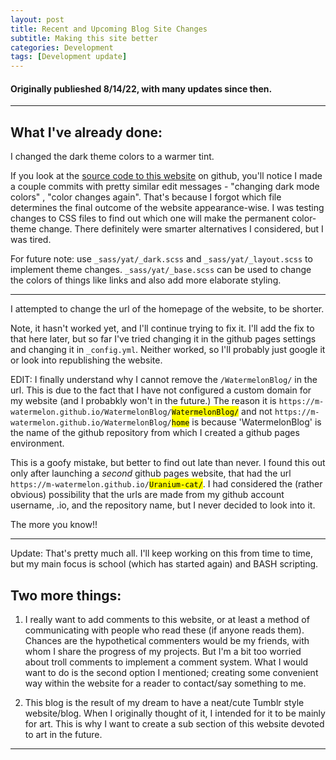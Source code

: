 ```yaml
---
layout: post
title: Recent and Upcoming Blog Site Changes
subtitle: Making this site better
categories: Development
tags: [Development update]
---
```

#### Originally publieshed 8/14/22, with many updates since then.

---


## What I've already done:



I changed the dark theme colors to a warmer tint. 

If you look at the [source code to this website](https://github.com/M-watermelon/WatermelonBlog) on github, you'll notice I made a couple commits with pretty similar edit messages - "changing dark mode colors" , "color changes again". That's because I forgot which file determines the final outcome of the website appearance-wise. I was testing changes to CSS files to find out which one will make the permanent color-theme change. There definitely were smarter alternatives I considered, but I was tired. 

For future note: use `_sass/yat/_dark.scss` and `_sass/yat/_layout.scss` to implement theme changes. `_sass/yat/_base.scss` can be used to change the colors of things like links and also add more elaborate styling.

---

I attempted to change the url of the homepage of the website, to be shorter.

Note, it hasn't worked yet, and I'll continue trying to fix it. I'll add the fix to that here later, but so far I've tried changing it in the github pages settings and changing it in `_config.yml`. Neither worked, so I'll probably just google it or look into republishing the website. 

EDIT: I finally understand why I cannot remove the `/WatermelonBlog/` in the url. This is due to the fact that I have not configured a custom domain for my website (and I probabkly won't in the future.) The reason it is `https://m-watermelon.github.io/WatermelonBlog/`<mark>`WatermelonBlog/`</mark> and not `https://m-watermelon.github.io/WatermelonBlog/`<mark>`home`</mark> is because 'WatermelonBlog' is the name of the github repository from which I created a github pages environment.

This is a goofy mistake, but better to find out late than never. I found this out only after launching a *second* github pages website, that had the url `https://m-watermelon.github.io/`<mark>`Uranium-cat/`</mark>. I had considered the (rather obvious) possibility that the urls are made from my github account username, .io, and the repository name, but I never decided to look into it. 

The more you know!! 

---

Update: That's pretty much all. I'll keep working on this from time to time, but my main focus is school (which has started again) and BASH scripting.

## Two more things:

1) I really want to add comments to this website, or at least a method of communicating with people who read these (if anyone reads them). Chances are the hypothetical commenters would be my friends, with whom I share the progress of my projects. But I'm a bit too worried about troll comments to implement a comment system. What I would want to do is the second option I mentioned; creating some convenient way within the website for a reader to contact/say something to me.

2) This blog is the result of my dream to have a neat/cute Tumblr style website/blog. When I originally thought of it, I intended for it to be mainly for art. This is why I want to create a sub section of this website devoted to art in the future.

---